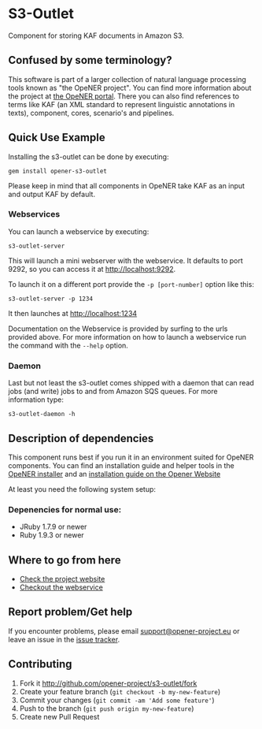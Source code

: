 # S3-Outlet

Component for storing KAF documents in Amazon S3.

## Confused by some terminology?

This software is part of a larger collection of natural language processing
tools known as "the OpeNER project". You can find more information about the
project at [the OpeNER portal](http://opener-project.github.io). There you can
also find references to terms like KAF (an XML standard to represent linguistic
annotations in texts), component, cores, scenario's and pipelines.

## Quick Use Example

Installing the s3-outlet can be done by executing:

    gem install opener-s3-outlet

Please keep in mind that all components in OpeNER take KAF as an input and
output KAF by default.

### Webservices

You can launch a webservice by executing:

    s3-outlet-server

This will launch a mini webserver with the webservice. It defaults to port 9292,
so you can access it at <http://localhost:9292>.

To launch it on a different port provide the `-p [port-number]` option like
this:

    s3-outlet-server -p 1234

It then launches at <http://localhost:1234>

Documentation on the Webservice is provided by surfing to the urls provided
above. For more information on how to launch a webservice run the command with
the `--help` option.

### Daemon

Last but not least the s3-outlet comes shipped with a daemon that can read jobs
(and write) jobs to and from Amazon SQS queues. For more information type:

    s3-outlet-daemon -h

## Description of dependencies

This component runs best if you run it in an environment suited for OpeNER
components. You can find an installation guide and helper tools in the
[OpeNER installer](https://github.com/opener-project/opener-installer) and an
[installation guide on the Opener Website](http://opener-project.github.io/getting-started/how-to/local-installation.html)

At least you need the following system setup:

### Depenencies for normal use:

* JRuby 1.7.9 or newer
* Ruby 1.9.3 or newer

## Where to go from here

* [Check the project website](http://opener-project.github.io)
* [Checkout the webservice](http://opener.olery.com/s3-outlet)

## Report problem/Get help

If you encounter problems, please email support@opener-project.eu or leave an
issue in the [issue tracker](https://github.com/opener-project/s3-outlet/issues).

## Contributing

1. Fork it <http://github.com/opener-project/s3-outlet/fork>
2. Create your feature branch (`git checkout -b my-new-feature`)
3. Commit your changes (`git commit -am 'Add some feature'`)
4. Push to the branch (`git push origin my-new-feature`)
5. Create new Pull Request
